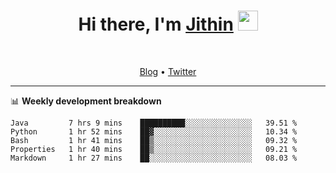 <h1 align="center">Hi there, I'm <a href="https://jithset.github.io/" target="_blank">Jithin</a> <img
src="https://github.com/blackcater/blackcater/raw/main/images/Hi.gif" height="32" /></h1>

<br />

<p align="center">
  <a href="https://jithset.github.io">Blog</a> •
  <a href="https://twitter.com/jithset">Twitter</a>
</p>

---

📊 **Weekly development breakdown**

<!--START_SECTION:waka-->
```text
Java         7 hrs 9 mins    ██████████░░░░░░░░░░░░░░░   39.51 % 
Python       1 hr 52 mins    ██▓░░░░░░░░░░░░░░░░░░░░░░   10.34 % 
Bash         1 hr 41 mins    ██▒░░░░░░░░░░░░░░░░░░░░░░   09.32 % 
Properties   1 hr 40 mins    ██▒░░░░░░░░░░░░░░░░░░░░░░   09.21 % 
Markdown     1 hr 27 mins    ██░░░░░░░░░░░░░░░░░░░░░░░   08.03 % 
```
<!--END_SECTION:waka-->

